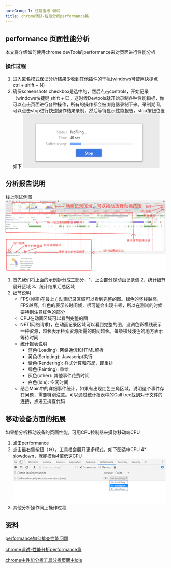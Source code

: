 ```yaml
---
autoGroup-1: 性能指标-调试
title: chrome调试-性能分析performance篇
---
```

## performance 页面性能分析
本文将介绍如何使用chrome devTool的performance来对页面进行性能分析

### 操作过程
1. 进入匿名模式保证分析结果少收到其他插件的干扰(windows可使用快捷点 ctrl + shift + N）
2. 确保screenshots checkbox是选中的，然后点击controls，开始记录（windows快捷键 shift + E），这时候Devtools就开始录制各种性能指标，你可以点击页面进行各种操作，所有的操作都会被浏览器录制下来。录制期间，可以点击stop进行快速操作结果录制，然后等待显示性能报告，stop按钮位置如下
![performance](./images/14083112-9a87cc218dc8cba5.png)

## 分析报告说明
线上测试例图
![performance图例](./images/14083112-3615d7fbf969a680.jpg)

1. 首先我们将上面的示例拆分成三部分，1、上面部分是动画记录调 2、统计细节展开区域 3、统计结果汇总区域
2. 细节说明
    - FPS(帧率)在最上方动画记录区域可以看到完整的图。绿色的竖线越高，FPS越高，红色的表示长时间帧，很可能会出现卡顿，所以在测试的时候要特别注意红色的部分
    - CPU在动画区域可以看到完整的图
    - NET(网络请求)，在动画记录区域可以看到完整的图，没调色彩横线表示一种资源，越长表示检索资源所需的时间越长。每条横线浅色的地方表示等待时间
    - 统计报表说明
        - 蓝色(Loading): 网络通信和HTML解析
        - 黄色(Scripting): Javascript执行
        - 紫色(Rendering): 样式计算和布局，即重排
        - 绿色(Painting): 重绘
        - 灰色(other): 其他事件花费时间
        - 白色(Idle): 空闲时间
    - 结合Main中的详细事件统计，如果有出现红色三角区域，说明这个事件存在问题，需要特别注意。可以通过统计报表中的Call tree找到对于文件的连接，点进去排查代码
## 移动设备方面的拓展
如果想分析移动设备的页面性能，可用CPU控制器来摸你移动端CPU

1. 点击performance
2. 点击最右侧按钮（⚙），工具栏会展开更多模式，如下图选中CPU 4* slowdown，就能摸你4倍低速CPU
![移动performance](./images/14083112-f7ee5e72d5e7844b.jpg)
3. 其他分析操作同上操作过程

## 资料
[performance如何排查性能问题](https://www.cnblogs.com/cangqinglang/p/14689509.html)

[chrome调试-性能分析performance篇](https://www.jianshu.com/p/b6f87bac5381)

[chrome中性能分析工具分析页面中Idle](https://segmentfault.com/q/1010000006692888)